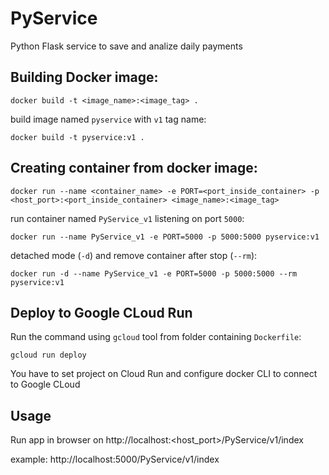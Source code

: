 # PyService
Python Flask service to save and analize daily payments

## Building Docker image:

```
docker build -t <image_name>:<image_tag> .
```
build image named `pyservice` with `v1` tag name:
```
docker build -t pyservice:v1 .
```

## Creating container from docker image:
```
docker run --name <container_name> -e PORT=<port_inside_container> -p <host_port>:<port_inside_container> <image_name>:<image_tag>
```
run container named `PyService_v1` listening on port `5000`:
```
docker run --name PyService_v1 -e PORT=5000 -p 5000:5000 pyservice:v1
```
detached mode (`-d`) and remove container after stop (`--rm`):
```
docker run -d --name PyService_v1 -e PORT=5000 -p 5000:5000 --rm pyservice:v1
```

## Deploy to Google CLoud Run
Run the command using `gcloud` tool from folder containing `Dockerfile`:
```
gcloud run deploy 
```
You have to set project on Cloud Run and configure docker CLI to connect to Google CLoud

## Usage
Run app in browser on http://localhost:<host_port>/PyService/v1/index

example:
http://localhost:5000/PyService/v1/index
